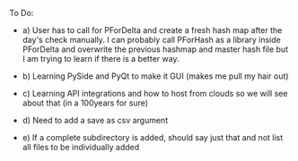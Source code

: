 To Do:

- a)  User has to call for PForDelta and create a fresh hash map after the day's check manually. I can probably call PForHash as a library inside PForDelta and overwrite the previous hashmap and master hash file but I am trying to learn if there is a better way.

- b)  Learning PySide and PyQt to make it GUI (makes me pull my hair out)

- c)  Learning API integrations and how to host from clouds so we will see about that (in a 100years for sure)

- d) Need to add a save as csv argument

- e) If a complete subdirectory is added, should say just that and not list all files to be individually added
